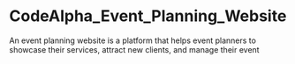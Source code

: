 # CodeAlpha_Event_Planning_Website
An event planning website is a platform that helps event planners to showcase their services, attract new clients, and manage their event
